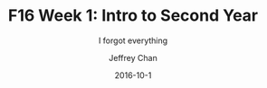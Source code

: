 ---
layout: post
title:  "F16 Week 1: Intro to Second Year"
subtitle: "I forgot everything"
date:   2016-10-1
picture: /images/blog/f16week1/table-selfie.JPG
author: Jeffrey Chan
---
